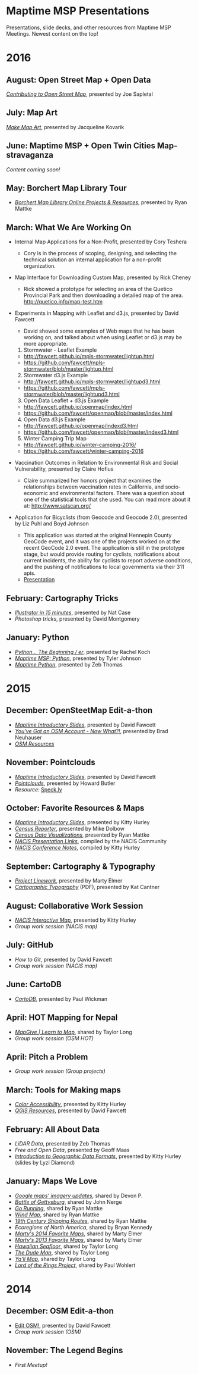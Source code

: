 # Maptime MSP Presentations

Presentations, slide decks, and other resources from Maptime MSP Meetings. Newest content on the top!

# 2016  

## August: Open Street Map + Open Data    
*[Contributing to Open Street Map](http://bit.ly/maptimemsp_contribute-osm)*, presented by Joe Sapletal  

## July: Map Art
*[Make Map Art](http://bit.ly/maptimemsp_map-art)*, presented by Jacqueline Kovarik

## June: Maptime MSP + Open Twin Cities Map-stravaganza
*Content coming soon!*

## May: Borchert Map Library Tour
* *[Borchert Map Library
Online Projects & Resources](http://z.umn.edu/maptimemay2016)*, presented by Ryan Mattke

## March: What We Are Working On
* Internal Map Applications for a Non-Profit, presented by Cory Teshera
  * Cory is in the process of scoping, designing, and selecting the technical solution an internal application for a non-profit organization.  


* Map Interface for Downloading Custom Map, presented by Rick Cheney
  *  Rick showed a prototype for selecting an area of the Quetico Provincial Park and then downloading a detailed map of the area.  http://quetico.info/map-test.htm


* Experiments in Mapping with Leaflet and d3.js, presented by David Fawcett
  * David showed some examples of Web maps that he has been working on, and talked about when using Leaflet or d3.js may be more appropriate.  
  1. Stormwater - Leaflet Example
    * http://fawcett.github.io/mpls-stormwater/lightup.html
    * https://github.com/fawcett/mpls-stormwater/blob/master/lightup.html
  2. Stormwater d3.js Example    
    * http://fawcett.github.io/mpls-stormwater/lightupd3.html
    * https://github.com/fawcett/mpls-stormwater/blob/master/lightupd3.html
  3. Open Data Leaflet + d3.js Example  
    * http://fawcett.github.io/openmap/index.html
    * https://github.com/fawcett/openmap/blob/master/index.html
  4. Open Data d3.js Example  
    * http://fawcett.github.io/openmap/indexd3.html
    * https://github.com/fawcett/openmap/blob/master/indexd3.html
  5. Winter Camping Trip Map
    * http://fawcett.github.io/winter-camping-2016/
    * https://github.com/fawcett/winter-camping-2016


* Vaccination Outcomes in Relation to Environmental Risk and Social Vulnerability, presented by Claire Hofius
  * Claire summarized her honors project that examines the relationships between vaccination rates in California, and socio-economic and environmental factors.  There was a question about one of the statistical tools that she used.  You can read more about it at: http://www.satscan.org/


* Application for Bicyclists (from Geocode and Geocode 2.0), presented by Liz Puhl and Boyd Johnson
  * This application was started at the original Hennepin County GeoCode event, and it was one of the projects worked on at the recent GeoCode 2.0 event.  The application is still in the prototype stage, but would provide routing for cyclists, notifications about current incidents, the ability for cyclists to report adverse conditions, and the pushing of notifications to local governments via their 311 apis.
  * [Presentation](https://docs.google.com/presentation/d/1bl740IMNUaEX1hT_I7mmud_pz1oZ_L5xjFve4oTtvKA/edit?pref=2&pli=1#slide=id.g84695dcb6_0_91)

## February: Cartography Tricks
* *[Illustrator in 15 minutes](illustrator-15mins-feb_2016_nat_case.pdf)*, presented by Nat Case
* *Photoshop tricks*, presented by David Montgomery

## January: Python
* *[Python... The Beginning / er](maptime_msp_python_rachel_koch.pdf)*, presented by Rachel Koch
* *[Maptime MSP: Python](python_tyler_johnson.pdf)*, presented by Tyler Johnson
* *[Maptime Python](maptime_python_january_2016_zeb_thomas.pdf)*, presented by Zeb Thomas

# 2015

## December: OpenSteetMap Edit-a-thon
* *[Maptime Introductory Slides](maptime_dec_2015_intro.md)*, presented by David Fawcett
* *[You've Got an OSM Account - Now What?!](https://docs.google.com/presentation/d/1wrZQa2I8DAe9e7dZh4IiJQl5ZOhv7tGAdILGgg4iA6g/edit#slide=id.p)*, presented by Brad Neuhauser
* *[OSM Resources](osm_resources.md)*


## November: Pointclouds
* *[Maptime Introductory Slides](maptime_nov2015_intro.pdf)*, presented by David Fawcett
* *[Pointclouds](hobu-point-clouds-msp-maptime-nov-2015.pdf)*, presented by Howard Butler
* *Resource:* [Speck.ly](http://speck.ly)

## October: Favorite Resources & Maps
* *[Maptime Introductory Slides](http://slides.com/geospatialem/maptimemsp-2015-10-27#/)*, presented by Kitty Hurley  
* *[Census Reporter](https://drive.google.com/file/d/0B5ZqVqj7mSKOZUt0a292QXlLc0U/view)*, presented by Mike Dolbow
* *[Census Data Visualizations](https://docs.google.com/presentation/d/1FJj_LNGRPf1WdSS9smwLgzsQSsaB18MLw2wb6vaUZQE/edit?usp=sharing)*, presented by Ryan Mattke
* *[NACIS Presentation Links](https://docs.google.com/spreadsheets/d/1lQrJ4mJ-V-xHkdHLyZT5ZVshZYvXMGzyEHRveUycEY0/edit#gid=0)*, compiled by the NACIS Community
* *[NACIS Conference Notes](https://github.com/geospatialem/conferences/blob/master/2015/2015NACIS.md)*, compiled by Kitty Hurley

## September: Cartography & Typography
* *[Project Linework](http://www.projectlinework.org)*, presented by Marty Elmer
* *[Cartographic Typography](/cantner_typography_sept_2015.pdf)* (PDF), presented by Kat Cantner

## August: Collaborative Work Session
* *[NACIS Interactive Map](http://slides.com/geospatialem/maptimemsp-2015-08-19)*, presented by Kitty Hurley
* *Group work session (NACIS map)*

## July: GitHub
* *How to Git*, presented by David Fawcett
* *Group work session (NACIS map)*

## June: CartoDB
* *[CartoDB](http://enam.github.io/cartodb-tutorial/index.html)*, presented by Paul Wickman

## April: HOT Mapping for Nepal
* *[MapGive | Learn to Map](http://mapgive.state.gov/learn-to-map)*, shared by Taylor Long
* *Group work session (OSM HOT)*

## April: Pitch a Problem
* *Group work session (Group projects)*

## March: Tools for Making maps
* *[Color Accessibility](https://speakerdeck.com/geospatialem/maptimemsp-tools-color-accessibility)*, presented by Kitty Hurley
* *[QGIS Resources](https://gist.github.com/fawcett/18a5ee88781033cea688)*, presented by David Fawcett

## February: All About Data
* *LiDAR Data*, presented by Zeb Thomas
* *Free and Open Data*, presented by Geoff Maas
* *[Introduction to Geographic Data Formats](http://maptime.io/geodata)*, presented by Kitty Hurley (slides by Lyzi Diamond)

## January: Maps We Love
* *[Google maps' imagery updates](https://www.google.com/maps/@44.9764786,-93.2242752,345m/data=!3m1!1e3?hl=en)*, shared by Devon P.
* *[Battle of Gettysburg](http://storymaps.esri.com/stories/2013/gettysburg)*, shared by John Nerge
* *[Go Running](http://www.thewire.com/national/2014/02/cities-mapped-where-their-people-go-running/357792)*, shared by Ryan Mattke
* *[Wind Map](http://earth.nullschool.net/#current/wind/isobaric/1000hPa)*, shared by Ryan Mattke
* *[19th Century Shipping Routes](http://io9.com/a-map-of-19th-century-shipping-routes-and-nothing-else-1495012998)*, shared by Ryan Mattke
* *Ecoregions of North America*, shared by Bryan Kennedy
* *[Marty's 2014 Favorite Maps](http://maphugger.com/post/106820440446/5-favorite-maps-of-2014)*, shared by Marty Elmer
* *[Marty's 2013 Favorite Maps](http://maphugger.com/post/70636249202/5-favorite-maps-of-2013)*, shared by Marty Elmer
* *[Hawaiian Seafloor](http://www.shadedrelief.com/hawaii)*, shared by Taylor Long
* *[The Dude Map](http://qz.com/316906/the-dude-map-how-american-men-refer-to-their-bros)*, shared by Taylor Long
* *[Ya'll Map](http://www.floatingsheep.org/2014/05/hey-yall-geographies-of-colloquialism.html)*, shared by Taylor Long
* *[Lord of the Rings Project](http://lotrproject.com/map)*, shared by Paul Wohlert

# 2014

## December: OSM Edit-a-thon
* [Edit OSM!](http://fawcett.github.io/presentations/maptime-osm), presented by David Fawcett
* *Group work session (OSM)*

## November: The Legend Begins
* *First Meetup!*

